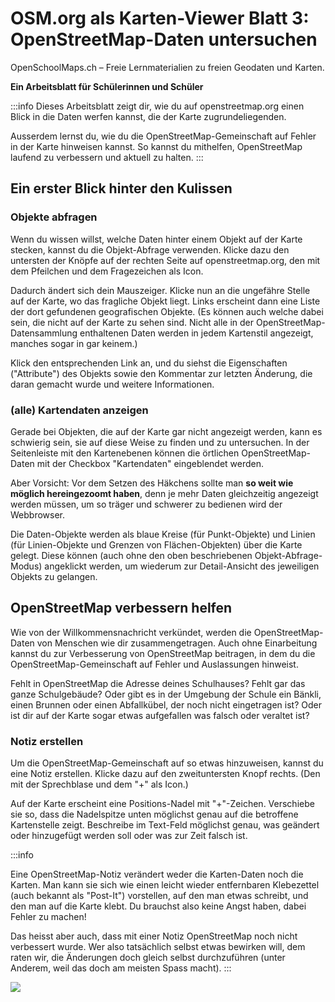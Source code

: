 OSM.org als Karten-Viewer
Blatt 3: OpenStreetMap-Daten untersuchen
===
OpenSchoolMaps.ch &ndash; Freie Lernmaterialien zu freien Geodaten und Karten.

**Ein Arbeitsblatt für Schülerinnen und Schüler**

:::info
Dieses Arbeitsblatt zeigt dir, wie du auf openstreetmap.org einen Blick in die Daten werfen kannst, die der Karte zugrundeliegenden.

Ausserdem lernst du, wie du die OpenStreetMap-Gemeinschaft auf Fehler in der Karte hinweisen kannst. So kannst du mithelfen, OpenStreetMap laufend zu verbessern und aktuell zu halten.
:::

## Ein erster Blick hinter den Kulissen

### Objekte abfragen

Wenn du wissen willst, welche Daten hinter einem Objekt auf der Karte stecken, kannst du die Objekt-Abfrage verwenden. Klicke dazu den untersten der Knöpfe auf der rechten Seite auf openstreetmap.org, den mit dem Pfeilchen und dem Fragezeichen als Icon.

Dadurch ändert sich dein Mauszeiger. Klicke nun an die ungefähre Stelle auf der Karte, wo das fragliche Objekt liegt. Links erscheint dann eine Liste der dort gefundenen geografischen Objekte. (Es können auch welche dabei sein, die nicht auf der Karte zu sehen sind. Nicht alle in der OpenStreetMap-Datensammlung enthaltenen Daten werden in jedem Kartenstil angezeigt, manches sogar in gar keinem.)

Klick den entsprechenden Link an, und du siehst die Eigenschaften ("Attribute") des Objekts sowie den Kommentar zur letzten Änderung, die daran gemacht wurde und weitere Informationen.

### (alle) Kartendaten anzeigen

Gerade bei Objekten, die auf der Karte gar nicht angezeigt werden, kann es schwierig sein, sie auf diese Weise zu finden und zu untersuchen. In der Seitenleiste mit den Kartenebenen können die örtlichen OpenStreetMap-Daten mit der Checkbox "Kartendaten" eingeblendet werden.

Aber Vorsicht: Vor dem Setzen des Häkchens sollte man **so weit wie möglich hereingezoomt haben**, denn je mehr Daten gleichzeitig angezeigt werden müssen, um so träger und schwerer zu bedienen wird der Webbrowser.

Die Daten-Objekte werden als blaue Kreise (für Punkt-Objekte) und Linien (für Linien-Objekte und Grenzen von Flächen-Objekten) über die Karte gelegt. Diese können (auch ohne den oben beschriebenen Objekt-Abfrage-Modus) angeklickt werden, um wiederum zur Detail-Ansicht des jeweiligen Objekts zu gelangen.

## OpenStreetMap verbessern helfen

Wie von der Willkommensnachricht verkündet, werden die OpenStreetMap-Daten von Menschen wie dir zusammengetragen. Auch ohne Einarbeitung kannst du zur Verbesserung von OpenStreetMap beitragen, in dem du die OpenStreetMap-Gemeinschaft auf Fehler und Auslassungen hinweist.

Fehlt in OpenStreetMap die Adresse deines Schulhauses? Fehlt gar das ganze Schulgebäude? Oder gibt es in der Umgebung der Schule ein Bänkli, einen Brunnen oder einen Abfallkübel, der noch nicht eingetragen ist? Oder ist dir auf der Karte sogar etwas aufgefallen was falsch oder veraltet ist?

### Notiz erstellen

Um die OpenStreetMap-Gemeinschaft auf so etwas hinzuweisen, kannst du eine Notiz erstellen. Klicke dazu auf den zweituntersten Knopf rechts. (Den mit der Sprechblase und dem "+" als Icon.)

Auf der Karte erscheint eine Positions-Nadel mit "+"-Zeichen. Verschiebe sie so, dass die Nadelspitze unten möglichst genau auf die betroffene Kartenstelle zeigt. Beschreibe im Text-Feld möglichst genau, was geändert oder hinzugefügt werden soll oder was zur Zeit falsch ist.

:::info

Eine OpenStreetMap-Notiz verändert weder die Karten-Daten noch die Karten. Man kann sie sich wie einen leicht wieder entfernbaren Klebezettel (auch bekannt als "Post-It") vorstellen, auf den man etwas schreibt, und den man auf die Karte klebt. Du brauchst also keine Angst haben, dabei Fehler zu machen!

Das heisst aber auch, dass mit einer Notiz OpenStreetMap noch nicht verbessert wurde. Wer also tatsächlich selbst etwas bewirken will, dem raten wir, die Änderungen doch gleich selbst durchzuführen (unter Anderem, weil das doch am meisten Spass macht).
:::

![](https://upload.wikimedia.org/wikipedia/commons/6/69/3MPostItNote2.jpg)
